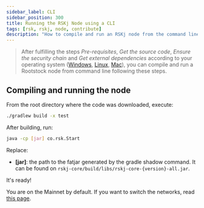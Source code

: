 ```yaml
---
sidebar_label: CLI
sidebar_position: 300
title: Running the RSKj Node using a CLI
tags: [rsk, rskj, node, contribute]
description: "How to compile and run an RSKj node from the command line interface."
---
```


> After fulfilling the steps *Pre-requisites*, *Get the source code*, *Ensure the security chain* and *Get external dependencies* according to your operating system ([Windows](/node-operators/setup/node-runner/windows), [Linux](/node-operators/setup/node-runner/linux), [Mac](/node-operators/setup/node-runner/macos)), you can compile and run a Rootstock node from command line following these steps.

## Compiling and running the node

From the root directory where the code was downloaded, execute:

```bash
./gradlew build -x test
```

After building, run:

```bash
java -cp [jar] co.rsk.Start
```

Replace:

- **[jar]**: the path to the fatjar generated by the gradle shadow command. It can be found on `rskj-core/build/libs/rskj-core-{version}-all.jar`.

It's ready!

You are on the Mainnet by default. If you want to switch the networks, read [this page](/node-operators/setup/configuration/switch-network).